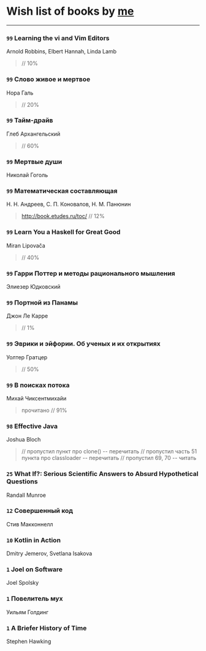 # Wish list of books by [me](http://www.knigopis.com/#/me/books?u=uJ7AN6q0Bl)
---

### `99` Learning the vi and Vim Editors
Arnold Robbins, Elbert Hannah, Linda Lamb
> // 10%

### `99` Слово живое и мертвое
Нора Галь
> // 20%

### `99` Тайм-драйв
Глеб Архангельский
> // 60%

### `99` Мертвые души
Николай Гоголь

### `99` Математическая составляющая
Н. Н. Андреев, С. П. Коновалов, Н. М. Панюнин
> http://book.etudes.ru/toc/ // 12%

### `99` Learn You a Haskell for Great Good
Miran Lipovača
> // 40%

### `99` Гарри Поттер и методы рационального мышления
Элиезер Юдковский

### `99` Портной из Панамы
Джон Ле Карре
> // 1%

### `99` Эврики и эйфории. Об ученых и их открытиях
Уолтер Гратцер
> // 50%

### `99` В поисках потока
Михай Чиксентмихайи
> прочитано // 91%

### `98` Effective Java
Joshua Bloch
> // пропустил пункт про clone() -- перечитать
> // пропустил часть 51 пункта про classloader -- перечитать
> // пропустил 69, 70 -- читать

### `25` What If?: Serious Scientific Answers to Absurd Hypothetical Questions
Randall Munroe

### `12` Совершенный код
Стив Макконнелл

### `10` Kotlin in Action
Dmitry Jemerov, Svetlana Isakova

### `1` Joel on Software
Joel Spolsky

### `1` Повелитель мух
Уильям Голдинг

### `1` A Briefer History of Time
Stephen Hawking

